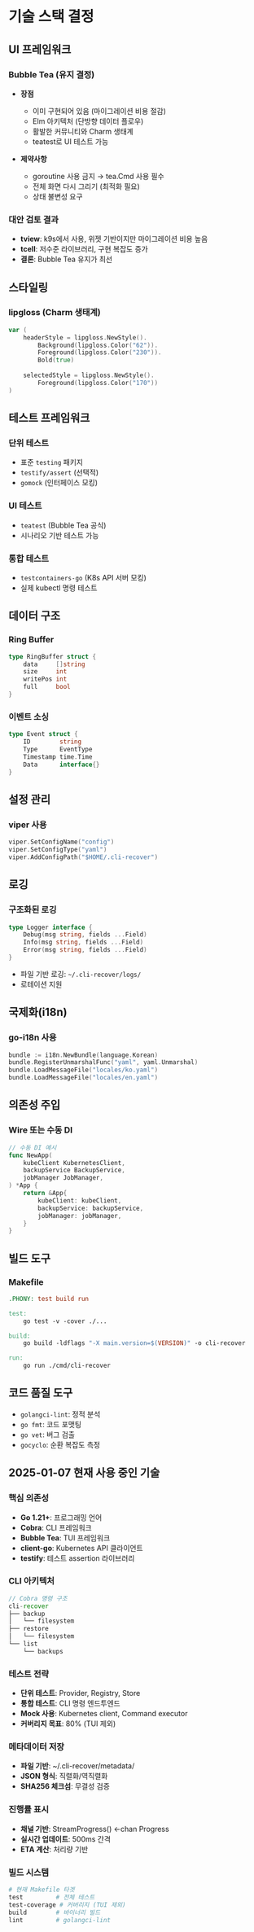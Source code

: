 # 기술 스택 결정

## UI 프레임워크
### Bubble Tea (유지 결정)
- **장점**
  - 이미 구현되어 있음 (마이그레이션 비용 절감)
  - Elm 아키텍처 (단방향 데이터 플로우)
  - 활발한 커뮤니티와 Charm 생태계
  - teatest로 UI 테스트 가능
  
- **제약사항**
  - goroutine 사용 금지 → tea.Cmd 사용 필수
  - 전체 화면 다시 그리기 (최적화 필요)
  - 상태 불변성 요구

### 대안 검토 결과
- **tview**: k9s에서 사용, 위젯 기반이지만 마이그레이션 비용 높음
- **tcell**: 저수준 라이브러리, 구현 복잡도 증가
- **결론**: Bubble Tea 유지가 최선

## 스타일링
### lipgloss (Charm 생태계)
```go
var (
    headerStyle = lipgloss.NewStyle().
        Background(lipgloss.Color("62")).
        Foreground(lipgloss.Color("230")).
        Bold(true)
        
    selectedStyle = lipgloss.NewStyle().
        Foreground(lipgloss.Color("170"))
)
```

## 테스트 프레임워크
### 단위 테스트
- 표준 `testing` 패키지
- `testify/assert` (선택적)
- `gomock` (인터페이스 모킹)

### UI 테스트
- `teatest` (Bubble Tea 공식)
- 시나리오 기반 테스트 가능

### 통합 테스트
- `testcontainers-go` (K8s API 서버 모킹)
- 실제 kubectl 명령 테스트

## 데이터 구조
### Ring Buffer
```go
type RingBuffer struct {
    data     []string
    size     int
    writePos int
    full     bool
}
```

### 이벤트 소싱
```go
type Event struct {
    ID        string
    Type      EventType
    Timestamp time.Time
    Data      interface{}
}
```

## 설정 관리
### viper 사용
```go
viper.SetConfigName("config")
viper.SetConfigType("yaml")
viper.AddConfigPath("$HOME/.cli-recover")
```

## 로깅
### 구조화된 로깅
```go
type Logger interface {
    Debug(msg string, fields ...Field)
    Info(msg string, fields ...Field)
    Error(msg string, fields ...Field)
}
```
- 파일 기반 로깅: `~/.cli-recover/logs/`
- 로테이션 지원

## 국제화(i18n)
### go-i18n 사용
```go
bundle := i18n.NewBundle(language.Korean)
bundle.RegisterUnmarshalFunc("yaml", yaml.Unmarshal)
bundle.LoadMessageFile("locales/ko.yaml")
bundle.LoadMessageFile("locales/en.yaml")
```

## 의존성 주입
### Wire 또는 수동 DI
```go
// 수동 DI 예시
func NewApp(
    kubeClient KubernetesClient,
    backupService BackupService,
    jobManager JobManager,
) *App {
    return &App{
        kubeClient: kubeClient,
        backupService: backupService,
        jobManager: jobManager,
    }
}
```

## 빌드 도구
### Makefile
```makefile
.PHONY: test build run

test:
    go test -v -cover ./...

build:
    go build -ldflags "-X main.version=$(VERSION)" -o cli-recover

run:
    go run ./cmd/cli-recover
```

## 코드 품질 도구
- `golangci-lint`: 정적 분석
- `go fmt`: 코드 포맷팅
- `go vet`: 버그 검출
- `gocyclo`: 순환 복잡도 측정

## 2025-01-07 현재 사용 중인 기술

### 핵심 의존성
- **Go 1.21+**: 프로그래밍 언어
- **Cobra**: CLI 프레임워크
- **Bubble Tea**: TUI 프레임워크
- **client-go**: Kubernetes API 클라이언트
- **testify**: 테스트 assertion 라이브러리

### CLI 아키텍처
```go
// Cobra 명령 구조
cli-recover
├── backup
│   └── filesystem
├── restore
│   └── filesystem
└── list
    └── backups
```

### 테스트 전략
- **단위 테스트**: Provider, Registry, Store
- **통합 테스트**: CLI 명령 엔드투엔드
- **Mock 사용**: Kubernetes client, Command executor
- **커버리지 목표**: 80% (TUI 제외)

### 메타데이터 저장
- **파일 기반**: ~/.cli-recover/metadata/
- **JSON 형식**: 직렬화/역직렬화
- **SHA256 체크섬**: 무결성 검증

### 진행률 표시
- **채널 기반**: StreamProgress() <-chan Progress
- **실시간 업데이트**: 500ms 간격
- **ETA 계산**: 처리량 기반

### 빌드 시스템
```makefile
# 현재 Makefile 타겟
test         # 전체 테스트
test-coverage # 커버리지 (TUI 제외)
build        # 바이너리 빌드
lint         # golangci-lint
```